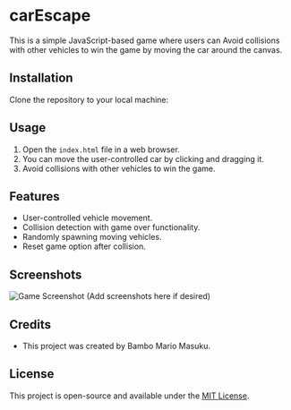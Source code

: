 # carEscape

This is a simple JavaScript-based game where users can Avoid collisions with other vehicles to win the game by moving the car around the canvas.

## Installation

Clone the repository to your local machine:


## Usage

1. Open the `index.html` file in a web browser.
2. You can move the user-controlled car by clicking and dragging it.
3. Avoid collisions with other vehicles to win the game.

## Features

- User-controlled vehicle movement.
- Collision detection with game over functionality.
- Randomly spawning moving vehicles.
- Reset game option after collision.

## Screenshots
![Game Screenshot](https://github.com/your-username/your-repository/raw/main/screenshots/game-screenshot.png)
(Add screenshots here if desired)

## Credits

- This project was created by Bambo Mario Masuku.

## License

This project is open-source and available under the [MIT License](LICENSE).


